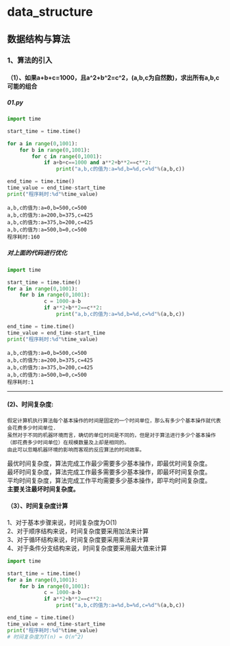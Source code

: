 # data_structure
## 数据结构与算法
### 1、算法的引入
#### （1）、如果a+b+c=1000，且a^2+b^2=c^2，(a,b,c为自然数)，求出所有a,b,c可能的组合
##### 01.py
```python
import time

start_time = time.time()

for a in range(0,1001):
    for b in range(0,1001):
        for c in range(0,1001):
            if a+b+c==1000 and a**2+b**2==c**2:
                print("a,b,c的值为:a=%d,b=%d,c=%d"%(a,b,c))

end_time = time.time()
time_value = end_time-start_time
print("程序耗时:%d"%time_value)
```
```text
a,b,c的值为:a=0,b=500,c=500
a,b,c的值为:a=200,b=375,c=425
a,b,c的值为:a=375,b=200,c=425
a,b,c的值为:a=500,b=0,c=500
程序耗时:160
```
##### 对上面的代码进行优化
```python
import time

start_time = time.time()
for a in range(0,1001):
    for b in range(0,1001):
            c = 1000-a-b
            if a**2+b**2==c**2:
                print("a,b,c的值为:a=%d,b=%d,c=%d"%(a,b,c))

end_time = time.time()
time_value = end_time-start_time
print("程序耗时:%d"%time_value)
```
```text
a,b,c的值为:a=0,b=500,c=500
a,b,c的值为:a=200,b=375,c=425
a,b,c的值为:a=375,b=200,c=425
a,b,c的值为:a=500,b=0,c=500
程序耗时:1
```
***
#### (2)、时间复杂度:
```text
假定计算机执行算法每个基本操作的时间是固定的一个时间单位，那么有多少个基本操作就代表会花费多少时间单位.
虽然对于不同的机器环境而言，确切的单位时间是不同的，但是对于算法进行多少个基本操作（即花费多少时间单位）在规模数量及上却是相同的。
由此可以忽略机器环境的影响而客观的反应算法的时间效率。
```
最优时间复杂度，算法完成工作最少需要多少基本操作，即最优时间复杂度。  
最坏时间复杂度，算法完成工作最多需要多少基本操作，即最坏时间复杂度。  
平均时间复杂度，算法完成工作平均需要多少基本操作，即平均时间复杂度。  
**主要关注最坏时间复杂度。**
#### （3）、时间复杂度计算
1、对于基本步骤来说，时间复杂度为O(1)  
2、对于顺序结构来说，时间复杂度要采用加法来计算  
3、对于循环结构来说，时间复杂度要采用乘法来计算  
4、对于条件分支结构来说，时间复杂度要采用最大值来计算
```python
import time

start_time = time.time()
for a in range(0,1001):
    for b in range(0,1001):
            c = 1000-a-b
            if a**2+b**2==c**2:
                print("a,b,c的值为:a=%d,b=%d,c=%d"%(a,b,c))

end_time = time.time()
time_value = end_time-start_time
print("程序耗时:%d"%time_value)
# 时间复杂度为T(n) = O(n^2)
```